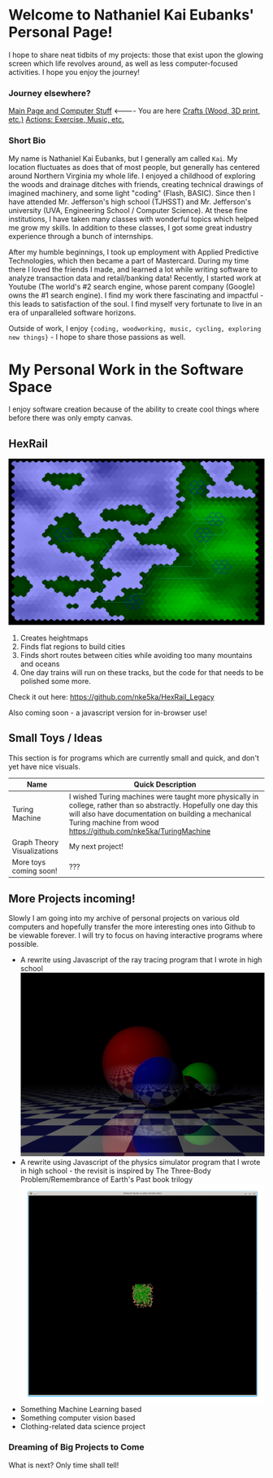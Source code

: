 # Welcome to Nathaniel Kai Eubanks' Personal Page! 

I hope to share neat tidbits of my projects: those that exist upon the glowing screen which life revolves around, as well as less computer-focused activities.  I hope you enjoy the journey!

### Journey elsewhere?
[Main Page and Computer Stuff](https://nke5ka.github.io/) <---- You are here
[Crafts (Wood, 3D print, etc.)](https://nke5ka.github.io/crafts.md)
[Actions: Exercise, Music, etc.](https://nke5ka.github.io/thingsthatleavenoproof.md)

### Short Bio
My name is Nathaniel Kai Eubanks, but I generally am called `Kai`.  My location fluctuates as does that of most people, but generally has centered around Northern Virginia my whole life.  I enjoyed a childhood of exploring the woods and drainage ditches with friends, creating technical drawings of imagined machinery, and some light "coding" (Flash, BASIC).  Since then I have attended Mr. Jefferson's high school (TJHSST) and Mr. Jefferson's university (UVA, Engineering School / Computer Science).  At these fine institutions, I have taken many classes with wonderful topics which helped me grow my skills.  In addition to these classes, I got some great industry experience through a bunch of internships.

After my humble beginnings, I took up employment with Applied Predictive Technologies, which then became a part of Mastercard.  During my time there I loved the friends I made, and learned a lot while writing software to analyze transaction data and retail/banking data!  Recently, I started work at Youtube (The world's #2 search engine, whose parent company (Google) owns the #1 search engine).  I find my work there fascinating and impactful - this leads to satisfaction of the soul.  I find myself very fortunate to live in an era of unparalleled software horizons.

Outside of work, I enjoy `{coding, woodworking, music, cycling, exploring new things}` - I hope to share those passions as well.

# My Personal Work in the Software Space
I enjoy software creation because of the ability to create cool things where before there was only empty canvas.

## HexRail
![Terrain and Paths Generator](/img/CS_HexRailSample.png)
1. Creates heightmaps
2. Finds flat regions to build cities
3. Finds short routes between cities while avoiding too many mountains and oceans
4. One day trains will run on these tracks, but the code for that needs to be polished some more.

Check it out here: <https://github.com/nke5ka/HexRail_Legacy>  

Also coming soon - a javascript version for in-browser use!

## Small Toys / Ideas
This section is for programs which are currently small and quick, and don't yet have nice visuals.

Name | Quick Description
---|---
Turing Machine | I wished Turing machines were taught more physically in college, rather than so abstractly.  Hopefully one day this will also have documentation on building a mechanical Turing machine from wood <https://github.com/nke5ka/TuringMachine>
Graph Theory Visualizations | My next project!
More toys coming soon! | ???

## More Projects incoming!
Slowly I am going into my archive of personal projects on various old computers and hopefully transfer the more interesting ones into Github to be viewable forever.  I will try to focus on having interactive programs where possible.
* A rewrite using Javascript of the ray tracing program that I wrote in high school
![Ray tracing sun rises](/img/CS_raytrace.gif)
* A rewrite using Javascript of the physics simulator program that I wrote in high school - the revisit is inspired by The Three-Body Problem/Remembrance of Earth's Past book trilogy
![Nodes disperse but linked together](/img/CS_physicsNodes.gif)
* Something Machine Learning based
* Something computer vision based
* Clothing-related data science project

### Dreaming of Big Projects to Come
What is next?  Only time shall tell!